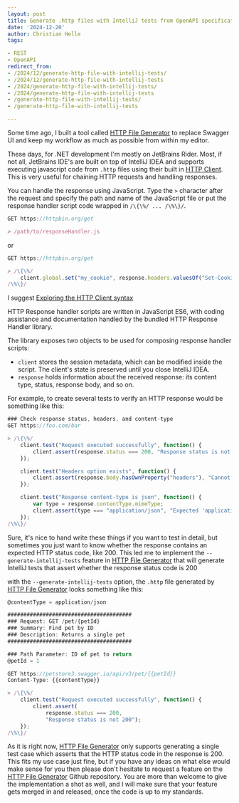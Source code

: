 ```yaml
---
layout: post
title: Generate .http files with IntelliJ tests from OpenAPI specifications
date: '2024-12-20'
author: Christian Helle
tags:

- REST
- OpenAPI
redirect_from:
- /2024/12/generate-http-file-with-intellij-tests/
- /2024/12/generate-http-file-with-intellij-tests
- /2024/generate-http-file-with-intellij-tests/
- /2024/generate-http-file-with-intellij-tests
- /generate-http-file-with-intellij-tests/
- /generate-http-file-with-intellij-tests

---
```


Some time ago, I built a tool called [HTTP File Generator](2023/11/http-file-generator.html) to replace Swagger UI and keep my workflow as much as possible from within my editor.

These days, for .NET development I'm mostly on JetBrains Rider. Most, if not all, JetBrains IDE's are built on top of IntelliJ IDEA and supports executing javascript code from `.http` files using their built in [HTTP Client](https://www.jetbrains.com/help/idea/http-client-in-product-code-editor.html). This is very useful for chaining HTTP requests and handling responses.

You can handle the response using JavaScript. Type the `>` character after the request and specify the path and name of the JavaScript file or put the response handler script code wrapped in `/\{\%/ ... /\%\}/`.

```javascript
GET https://httpbin.org/get

> /path/to/responseHandler.js
```

or

```javascript
GET https://httpbin.org/get

> /\{\%/
    client.global.set("my_cookie", response.headers.valuesOf("Set-Cookie")[0]);
/\%\}/
```

I suggest [Exploring the HTTP Client syntax](https://www.jetbrains.com/help/idea/exploring-http-syntax.html)

HTTP Response handler scripts are written in JavaScript ES6, with coding assistance and documentation handled by the bundled HTTP Response Handler library.

The library exposes two objects to be used for composing response handler scripts:

- `client` stores the session metadata, which can be modified inside the script. The client's state is preserved until you close IntelliJ IDEA.
- `response` holds information about the received response: its content type, status, response body, and so on.

For example, to create several tests to verify an HTTP response would be something like this:

```javascript
### Check response status, headers, and content-type
GET https://foo.com/bar

> /\{\%/
    client.test("Request executed successfully", function() {
        client.assert(response.status === 200, "Response status is not 200");
    });

    client.test("Headers option exists", function() {
        client.assert(response.body.hasOwnProperty("headers"), "Cannot find 'headers' option in response");
    });

    client.test("Response content-type is json", function() {
        var type = response.contentType.mimeType;
        client.assert(type === "application/json", "Expected 'application/json' but received '" + type + "'");
    });
/\%\}/
```

Sure, it's nice to hand write these things if you want to test in detail, but sometimes you just want to know whether the response contains an expected HTTP status code, like 200. This led me to implement the `--generate-intellij-tests` feature in [HTTP File Generator](https://github.com/christianhelle/httpgenerator) that will generate IntelliJ tests that assert whether the response status code is 200

with the `--generate-intellij-tests` option, the `.http` file generated by [HTTP File Generator](https://github.com/christianhelle/httpgenerator) looks something like this:

```javascript
@contentType = application/json

#######################################
### Request: GET /pet/{petId}
### Summary: Find pet by ID
### Description: Returns a single pet
#######################################

### Path Parameter: ID of pet to return
@petId = 1

GET https://petstore3.swagger.io/api/v3/pet/{{petId}}
Content-Type: {{contentType}}

> /\{\%/
    client.test("Request executed successfully", function() {
        client.assert(
            response.status === 200, 
            "Response status is not 200");
    });
/\%\}/
```

As it is right now, [HTTP File Generator](https://github.com/christianhelle/httpgenerator) only supports generating a single test case which asserts that the HTTP status code in the response is 200. This fits my use case just fine, but if you have any ideas on what else would make sense for you then please don't hesitate to request a feature on the [HTTP File Generator](https://github.com/christianhelle/httpgenerator) Github repository. You are more than welcome to give the implementation a shot as well, and I will make sure that your feature gets merged in and released, once the code is up to my standards.
